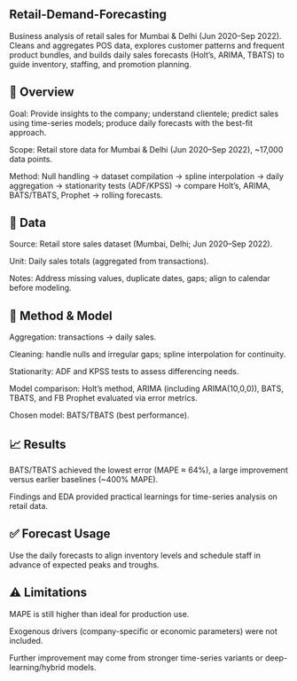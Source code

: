 ## Retail-Demand-Forecasting
Business analysis of retail sales for Mumbai &amp; Delhi (Jun 2020–Sep 2022). Cleans and aggregates POS data, explores customer patterns and frequent product bundles, and builds daily sales forecasts (Holt’s, ARIMA, TBATS) to guide inventory, staffing, and promotion planning.

## 🚀 Overview

Goal: Provide insights to the company; understand clientele; predict sales using time-series models; produce daily forecasts with the best-fit approach.

Scope: Retail store data for Mumbai & Delhi (Jun 2020–Sep 2022), ~17,000 data points.

Method: Null handling → dataset compilation → spline interpolation → daily aggregation → stationarity tests (ADF/KPSS) → compare Holt’s, ARIMA, BATS/TBATS, Prophet → rolling forecasts.

## 🔢 Data
Source: Retail store sales dataset (Mumbai, Delhi; Jun 2020–Sep 2022).

Unit: Daily sales totals (aggregated from transactions).

Notes: Address missing values, duplicate dates, gaps; align to calendar before modeling.

## 🧪 Method & Model
Aggregation: transactions → daily sales.

Cleaning: handle nulls and irregular gaps; spline interpolation for continuity.

Stationarity: ADF and KPSS tests to assess differencing needs.

Model comparison: Holt’s method, ARIMA (including ARIMA(10,0,0)), BATS, TBATS, and FB Prophet evaluated via error metrics.

Chosen model: BATS/TBATS (best performance).

## 📈 Results
BATS/TBATS achieved the lowest error (MAPE ≈ 64%), a large improvement versus earlier baselines (~400% MAPE).

Findings and EDA provided practical learnings for time-series analysis on retail data.

## ✅ Forecast Usage
Use the daily forecasts to align inventory levels and schedule staff in advance of expected peaks and troughs.

## ⚠️ Limitations
MAPE is still higher than ideal for production use.

Exogenous drivers (company-specific or economic parameters) were not included.

Further improvement may come from stronger time-series variants or deep-learning/hybrid models.
